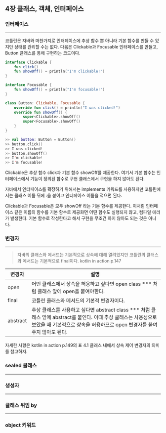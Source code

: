 ## 4장 클래스, 객체, 인터페이스

### 인터페이스
---
코틀린은 자바와 마찬가지로 인터페이스에 추상 함수 뿐 아니라 기본 함수를 만들 수 있지만 상태를 관리할 수는 없다. 다음은 Clickable과 Focusable 인터페이스를 만들고, Button 클래스를 통해 구현하는 코드이다.

```kotlin
interface Clickable {
	fun click()
	fun showOff() = println("I'm clickable!")
}

interface Focusable {
	fun showOff() = println("I'm focusable!")
}

class Button: Clickable, Focusable {
	override fun click() = println("I was clicked!")
	override fun showOff() {
		super<Clickable>.showOff()
		super<Focusable>.showOff()
	}
}

>> val button: Button = Button()
>> button.click()
>> I was clicked!
>> button.showOff()
>> I'm clickable!
>> I'm focusable!
```

Clickable은 추상 함수 click과 기본 함수 showOff를 제공한다. 여기서 기본 함수는 인터페이스에서 기능이 정의된 함수로 구현 클래스에서 구현을 하지 않아도 된다.

자바에서 인터페이스를 확장하기 위해서는 implements 키워드를 사용하지만 코틀린에서는 클래스 이름 뒤에 :을 붙이고 인터페이스 이름을 적으면 된다.

Clickable과 Focusable은 모두 showOff 라는 기본 함수를 제공한다. 이처럼 인터페이스 같은 이름의 함수를 기본 함수로 제공화면 어떤 함수도 실행되지 않고, 컴파일 에러가 발생한다. 기본 함수로 작성한다고 해서 구현을 무조건 하지 않아도 되는 것은 아니다.

### 변경자
---
> 자바의 클래스와 메서드는 기본적으로 상속에 대해 열려있지만 코틀린의 클래스와 메서드는 기본적으로 final이다.
> kotlin in action p.147

|변경자|설명|
|-|-|
|open|어떤 클래스에서 상속을 허용하고 싶다면 open class *** 처럼 클래스 앞에 open을 붙여야한다.|
|final|코틀린 클래스와 메서드의 기본적 변경자이다.|
|abstract|추상 클래스를 사용하고 싶다면 abstract class *** 처럼 클래스 앞에 abstract를 붙인다. 이때 추상 클래스는 사용성으로 보았을 때 기본적으로 상속을 허용하므로 open 변경자를 붙여주지 않아도 된다. |

자세한 사항은 kotlin in action p.149의 표 4.1 클래스 내에서 상속 제어 변경자의 의미를 참고하자.



### sealed 클래스
---

### 생성자
---

### 클래스 위임 by
---

### object 키워드


